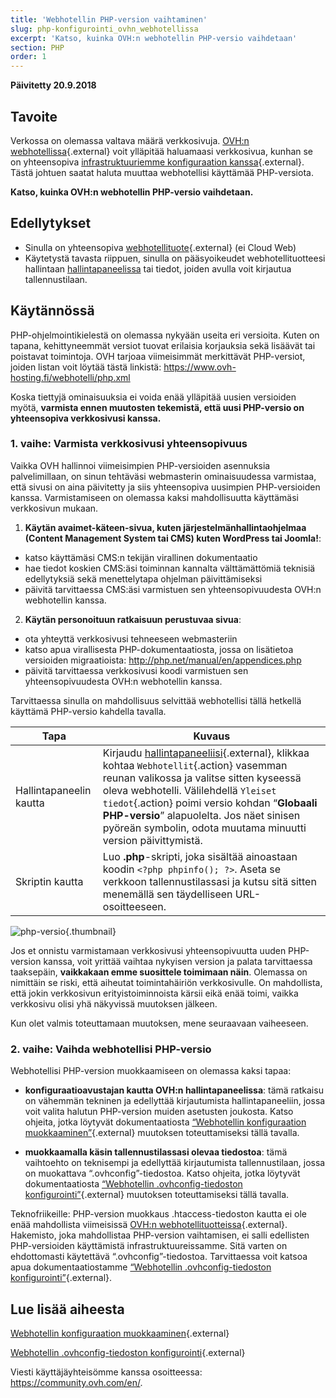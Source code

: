 ```yaml
---
title: 'Webhotellin PHP-version vaihtaminen'
slug: php-konfigurointi_ovhn_webhotellissa
excerpt: 'Katso, kuinka OVH:n webhotellin PHP-versio vaihdetaan'
section: PHP
order: 1
---
```


**Päivitetty 20.9.2018**

## Tavoite

Verkossa on olemassa valtava määrä verkkosivuja. [OVH:n webhotellissa](https://www.ovh-hosting.fi/webhotelli/){.external} voit ylläpitää haluamaasi verkkosivua, kunhan se on yhteensopiva [infrastruktuuriemme konfiguraation kanssa](http://pro.ovh.net/infos/){.external}. Tästä johtuen saatat haluta muuttaa webhotellisi käyttämää PHP-versiota.

**Katso, kuinka OVH:n webhotellin PHP-versio vaihdetaan.**

## Edellytykset

- Sinulla on yhteensopiva [webhotellituote](https://www.ovh-hosting.fi/webhotelli/){.external} (ei Cloud Web)
- Käytetystä tavasta riippuen, sinulla on pääsyoikeudet webhotellituotteesi hallintaan [hallintapaneelissa](https://www.ovh.com/auth/?action=gotomanager) tai tiedot, joiden avulla voit kirjautua tallennustilaan. 

## Käytännössä

PHP-ohjelmointikielestä on olemassa nykyään useita eri versioita. Kuten on tapana, kehittyneemmät versiot tuovat erilaisia korjauksia sekä lisäävät tai poistavat toimintoja. OVH tarjoaa viimeisimmät merkittävät PHP-versiot, joiden listan voit löytää tästä linkistä: <https://www.ovh-hosting.fi/webhotelli/php.xml> 

Koska tiettyjä ominaisuuksia ei voida enää ylläpitää uusien versioiden myötä, **varmista ennen muutosten tekemistä, että uusi PHP-versio on yhteensopiva verkkosivusi kanssa.**

### 1. vaihe: Varmista verkkosivusi yhteensopivuus

Vaikka OVH hallinnoi viimeisimpien PHP-versioiden asennuksia palvelimillaan, on sinun tehtäväsi webmasterin ominaisuudessa varmistaa, että sivusi on aina päivitetty ja siis yhteensopiva uusimpien PHP-versioiden kanssa. Varmistamiseen on olemassa kaksi mahdollisuutta käyttämäsi verkkosivun mukaan.

1. **Käytän avaimet-käteen-sivua, kuten järjestelmänhallintaohjelmaa (Content Management System tai CMS) kuten WordPress tai Joomla!**: 
- katso käyttämäsi CMS:n tekijän virallinen dokumentaatio 
- hae tiedot koskien CMS:äsi toiminnan kannalta välttämättömiä teknisiä edellytyksiä sekä menettelytapa ohjelman päivittämiseksi
- päivitä tarvittaessa CMS:äsi varmistuen sen yhteensopivuudesta OVH:n webhotellin kanssa.

2. **Käytän personoituun ratkaisuun perustuvaa sivua**: 
- ota yhteyttä verkkosivusi tehneeseen webmasteriin
- katso apua virallisesta PHP-dokumentaatiosta, jossa on lisätietoa versioiden migraatioista: <http://php.net/manual/en/appendices.php>
- päivitä tarvittaessa verkkosivusi koodi varmistuen sen yhteensopivuudesta OVH:n webhotellin kanssa.

Tarvittaessa sinulla on mahdollisuus selvittää webhotellisi tällä hetkellä käyttämä PHP-versio kahdella tavalla. 

|Tapa|Kuvaus|
|---|---|
|Hallintapaneelin kautta|Kirjaudu [hallintapaneeliisi](https://www.ovh.com/auth/?action=gotomanager){.external}, klikkaa kohtaa `Webhotellit`{.action} vasemman reunan valikossa ja valitse sitten kyseessä oleva webhotelli. Välilehdellä `Yleiset tiedot`{.action} poimi versio kohdan “**Globaali PHP-versio**” alapuolelta. Jos näet sinisen pyöreän symbolin, odota muutama minuutti version päivittymistä.|
|Skriptin kautta|Luo **.php**-skripti, joka sisältää ainoastaan koodin `<?php phpinfo(); ?>`. Aseta se verkkoon tallennustilassasi ja kutsu sitä sitten menemällä sen täydelliseen URL-osoitteeseen.|

![php-versio](images/change-php-version-step1.png){.thumbnail}

Jos et onnistu varmistamaan verkkosivusi yhteensopivuutta uuden PHP-version kanssa, voit yrittää vaihtaa nykyisen version ja palata tarvittaessa taaksepäin, **vaikkakaan emme suosittele toimimaan näin**. Olemassa on nimittäin se riski, että aiheutat toimintahäiriön verkkosivulle. On mahdollista, että jokin verkkosivun erityistoiminnoista kärsii eikä enää toimi, vaikka verkkosivu olisi yhä näkyvissä muutoksen jälkeen. 

Kun olet valmis toteuttamaan muutoksen, mene seuraavaan vaiheeseen.

### 2. vaihe: Vaihda webhotellisi PHP-versio

Webhotellisi PHP-version muokkaamiseen on olemassa kaksi tapaa:

- **konfiguraatioavustajan kautta OVH:n hallintapaneelissa**: tämä ratkaisu on vähemmän tekninen ja edellyttää kirjautumista hallintapaneeliin, jossa voit valita halutun PHP-version muiden asetusten joukosta. Katso ohjeita, jotka löytyvät dokumentaatiosta [“Webhotellin konfiguraation muokkaaminen”](https://docs.ovh.com/fi/hosting/webhotellin_kayttoympariston_muokkaaminen/){.external} muutoksen toteuttamiseksi tällä tavalla.

- **muokkaamalla käsin tallennustilassasi olevaa tiedostoa**: tämä vaihtoehto on teknisempi ja edellyttää kirjautumista tallennustilaan, jossa on muokattava “.ovhconfig”-tiedostoa. Katso ohjeita, jotka löytyvät dokumentaatiosta [“Webhotellin .ovhconfig-tiedoston konfigurointi”](https://docs.ovh.com/fi/hosting/ovhconfig-tiedoston-konfigurointi/){.external} muutoksen toteuttamiseksi tällä tavalla.

Teknofriikeille: PHP-version muokkaus .htaccess-tiedoston kautta ei ole enää mahdollista viimeisissä [OVH:n webhotellituotteissa](https://www.ovh-hosting.fi/webhotelli/){.external}. Hakemisto, joka mahdollistaa PHP-version vaihtamisen, ei salli edellisten PHP-versioiden käyttämistä infrastruktuureissamme. Sitä varten on ehdottomasti käytettävä “.ovhconfig”-tiedostoa. Tarvittaessa voit katsoa apua dokumentaatiostamme [“Webhotellin .ovhconfig-tiedoston konfigurointi”](https://docs.ovh.com/fi/hosting/ovhconfig-tiedoston-konfigurointi/){.external}.

## Lue lisää aiheesta

[Webhotellin konfiguraation muokkaaminen](https://docs.ovh.com/fi/hosting/webhotellin_kayttoympariston_muokkaaminen/){.external}

[Webhotellin .ovhconfig-tiedoston konfigurointi](https://docs.ovh.com/fi/hosting/ovhconfig-tiedoston-konfigurointi/){.external}

Viesti käyttäjäyhteisömme kanssa osoitteessa: <https://community.ovh.com/en/>.